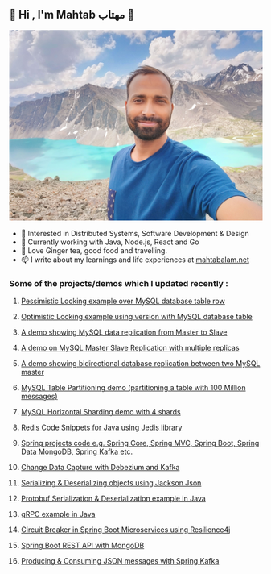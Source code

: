 ## 👋 Hi , I'm Mahtab مهتاب 👋

![](https://github.com/eMahtab/eMahtab/blob/main/mahtab.jpg)

- 👀 Interested in Distributed Systems, Software Development & Design
- 🌱 Currently working with Java, Node.js, React and Go
- 💞️ Love Ginger tea, good food and travelling.
- 📫 I write about my learnings and life experiences at <a href="https://www.mahtabalam.net" target="blank">mahtabalam.net</a>

### Some of the projects/demos which I updated recently :

1. [Pessimistic Locking example over MySQL database table row](https://github.com/eMahtab/pessimistic-locking)

2. [Optimistic Locking example using version with MySQL database table](https://github.com/eMahtab/optimistic-locking)

3. [A demo showing MySQL data replication from Master to Slave](https://github.com/eMahtab/mysql-master-slave-replication)

4. [A demo on MySQL Master Slave Replication with multiple replicas](https://github.com/eMahtab/mysql-master-slave-replication-with-multiple-replicas)

5. [A demo showing bidirectional database replication between two MySQL master](https://github.com/eMahtab/mysql-master-master-replication)

6. [MySQL Table Partitioning demo (partitioning a table with 100 Million messages)](https://github.com/eMahtab/mysql-table-partitioning)

7. [MySQL Horizontal Sharding demo with 4 shards](https://github.com/eMahtab/mysql-horizontal-sharding-demo)

8. [Redis Code Snippets for Java using Jedis library](https://github.com/eMahtab/redis-example-with-jedis)

9. [Spring projects code e.g. Spring Core, Spring MVC, Spring Boot, Spring Data MongoDB, Spring Kafka etc.](https://github.com/eMahtab/spring-projects)

10. [Change Data Capture with Debezium and Kafka](https://github.com/eMahtab/cdc-with-debezium-and-kafka)

11. [Serializing & Deserializing objects using Jackson Json](https://github.com/eMahtab/java-projects/tree/master/jackson-json-serialization)

12. [Protobuf Serialization & Deserialization example in Java](https://github.com/eMahtab/java-projects/tree/master/protobuf-example)

13. [gRPC example in Java](https://github.com/eMahtab/java-projects/tree/master/simple-grpc-example)

14. [Circuit Breaker in Spring Boot Microservices using Resilience4j](https://github.com/eMahtab/spring-projects/tree/main/spring-boot/circuit-breaker-example)

15. [Spring Boot REST API with MongoDB](https://github.com/eMahtab/spring-projects/tree/main/spring-boot/rest-api-mongodb)

16. [Producing & Consuming JSON messages with Spring Kafka](https://github.com/eMahtab/spring-projects/tree/main/spring-kafka/spring-kafka-json)

<!---
eMahtab/eMahtab is a ✨ special ✨ repository because its `README.md` (this file) appears on your GitHub profile.
You can click the Preview link to take a look at your changes.
--->
